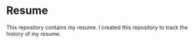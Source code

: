 # Resume
This repository contains my resume. I created this repository to track the history of my resume.
